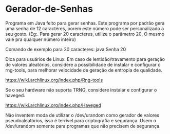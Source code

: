 # Gerador-de-Senhas
Programa em Java feito para gerar senhas.
Este programa por padrão gera uma senha de 12 caractéres, porem este número pode ser personalizado a seu gosto. (Eg:. Para gerar 20 caracteres, utilize o parâmetro 20. O mesmo vale pra qualquer número inteiro)

Comando de exemplo para 20 caracteres: java Senha 20

Dica para usuários de Linux:
Em caso de lentidão/travamento para geração de valores aleatórios, considere a possibilidade de instalar e configurar o rng-tools, para melhorar velocidade de geração de entropia de qualidade.

https://wiki.archlinux.org/index.php/Rng-tools

Se o seu hardware não suporta TRNG, considere instalar e configurar o haveged.

https://wiki.archlinux.org/index.php/Haveged

Não inventem moda de utilizar o /dev/urandom como gerador de valores pseudoaleatórios, isso é terrível para criptografia e segurança. Usem o /dev/urandom somente para programas que não precisem de segurança.
